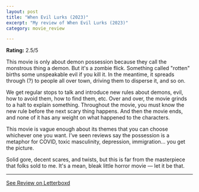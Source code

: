 ```yaml
---
layout: post
title: "When Evil Lurks (2023)"
excerpt: "My review of When Evil Lurks (2023)"
category: movie_review

---
```


**Rating:** 2.5/5

This movie is only about demon possession because they call the monstrous thing a demon. But it's a zombie flick. Something called "rotten" births some unspeakable evil if you kill it. In the meantime, it spreads through (?) to people all over town, driving them to disperse it, and so on.

We get regular stops to talk and introduce new rules about demons, evil, how to avoid them, how to find them, etc. Over and over, the movie grinds to a halt to explain something. Throughout the movie, you must know the new rule before the next scary thing happens. And then the movie ends, and none of it has any weight on what happened to the characters.

This movie is vague enough about its themes that you can choose whichever one you want. I’ve seen reviews say the possession is a metaphor for COVID, toxic masculinity, depression, immigration... you get the picture.

Solid gore, decent scares, and twists, but this is far from the masterpiece that folks sold to me. It's a mean, bleak little horror movie — let it be that.

<hr>

[See Review on Letterboxd](https://boxd.it/56ZaAf)
